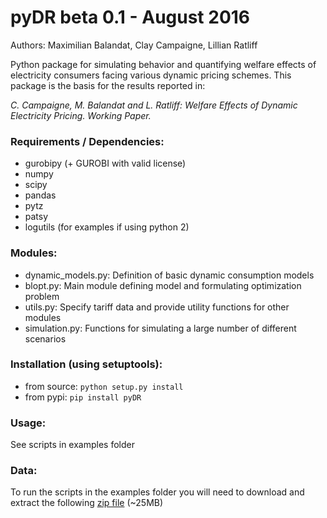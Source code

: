 # pyDR beta 0.1 - August 2016
Authors: Maximilian Balandat, Clay Campaigne, Lillian Ratliff

Python package for simulating behavior and quantifying welfare effects of electricity consumers facing various dynamic pricing schemes.
This package is the basis for the results reported in:

*C. Campaigne, M. Balandat and L. Ratliff: Welfare Effects of Dynamic Electricity Pricing. Working Paper.*

### Requirements / Dependencies:
* gurobipy (+ GUROBI with valid license)
* numpy
* scipy
* pandas
* pytz
* patsy
* logutils (for examples if using python 2)

### Modules:
* dynamic_models.py: Definition of basic dynamic consumption models
* blopt.py: Main module defining model and formulating optimization problem
* utils.py: Specify tariff data and provide utility functions for other modules
* simulation.py: Functions for simulating a large number of different scenarios

### Installation (using setuptools):
* from source: `python setup.py install`
* from pypi: `pip install pyDR`

### Usage:
See scripts in examples folder

### Data:
To run the scripts in the examples folder you will need to download and extract the following [zip file](https://www.ocf.berkeley.edu/~balandat/pyDR_data.zip) (~25MB)
